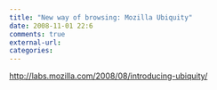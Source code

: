 ```yaml
---
title: "New way of browsing: Mozilla Ubiquity"
date: 2008-11-01 22:6
comments: true
external-url:
categories:
---
```

<http://labs.mozilla.com/2008/08/introducing-ubiquity/>
